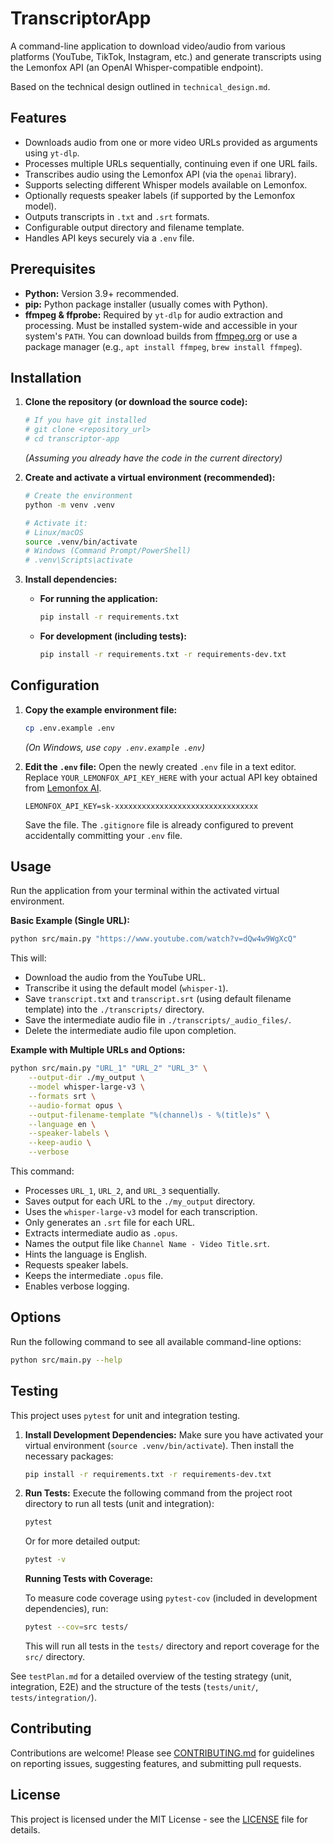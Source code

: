 # TranscriptorApp

A command-line application to download video/audio from various platforms (YouTube, TikTok, Instagram, etc.) and generate transcripts using the Lemonfox API (an OpenAI Whisper-compatible endpoint).

Based on the technical design outlined in `technical_design.md`.

## Features

- Downloads audio from one or more video URLs provided as arguments using `yt-dlp`.
- Processes multiple URLs sequentially, continuing even if one URL fails.
- Transcribes audio using the Lemonfox API (via the `openai` library).
- Supports selecting different Whisper models available on Lemonfox.
- Optionally requests speaker labels (if supported by the Lemonfox model).
- Outputs transcripts in `.txt` and `.srt` formats.
- Configurable output directory and filename template.
- Handles API keys securely via a `.env` file.

## Prerequisites

- **Python:** Version 3.9+ recommended.
- **pip:** Python package installer (usually comes with Python).
- **ffmpeg & ffprobe:** Required by `yt-dlp` for audio extraction and processing. Must be installed system-wide and accessible in your system's `PATH`. You can download builds from [ffmpeg.org](https://ffmpeg.org/download.html) or use a package manager (e.g., `apt install ffmpeg`, `brew install ffmpeg`).

## Installation

1.  **Clone the repository (or download the source code):**

    ```bash
    # If you have git installed
    # git clone <repository_url>
    # cd transcriptor-app
    ```

    _(Assuming you already have the code in the current directory)_

2.  **Create and activate a virtual environment (recommended):**

    ```bash
    # Create the environment
    python -m venv .venv

    # Activate it:
    # Linux/macOS
    source .venv/bin/activate
    # Windows (Command Prompt/PowerShell)
    # .venv\Scripts\activate
    ```

3.  **Install dependencies:**

    - **For running the application:**
      ```bash
      pip install -r requirements.txt
      ```
    - **For development (including tests):**
      ```bash
      pip install -r requirements.txt -r requirements-dev.txt
      ```

## Configuration

1.  **Copy the example environment file:**

    ```bash
    cp .env.example .env
    ```

    _(On Windows, use `copy .env.example .env`)_

2.  **Edit the `.env` file:**
    Open the newly created `.env` file in a text editor.
    Replace `YOUR_LEMONFOX_API_KEY_HERE` with your actual API key obtained from [Lemonfox AI](https://lemonfox.ai/).
    ```dotenv
    LEMONFOX_API_KEY=sk-xxxxxxxxxxxxxxxxxxxxxxxxxxxxxxxx
    ```
    Save the file. The `.gitignore` file is already configured to prevent accidentally committing your `.env` file.

## Usage

Run the application from your terminal within the activated virtual environment.

**Basic Example (Single URL):**

```bash
python src/main.py "https://www.youtube.com/watch?v=dQw4w9WgXcQ"
```

This will:

- Download the audio from the YouTube URL.
- Transcribe it using the default model (`whisper-1`).
- Save `transcript.txt` and `transcript.srt` (using default filename template) into the `./transcripts/` directory.
- Save the intermediate audio file in `./transcripts/_audio_files/`.
- Delete the intermediate audio file upon completion.

**Example with Multiple URLs and Options:**

```bash
python src/main.py "URL_1" "URL_2" "URL_3" \
    --output-dir ./my_output \
    --model whisper-large-v3 \
    --formats srt \
    --audio-format opus \
    --output-filename-template "%(channel)s - %(title)s" \
    --language en \
    --speaker-labels \
    --keep-audio \
    --verbose
```

This command:

- Processes `URL_1`, `URL_2`, and `URL_3` sequentially.
- Saves output for each URL to the `./my_output` directory.
- Uses the `whisper-large-v3` model for each transcription.
- Only generates an `.srt` file for each URL.
- Extracts intermediate audio as `.opus`.
- Names the output file like `Channel Name - Video Title.srt`.
- Hints the language is English.
- Requests speaker labels.
- Keeps the intermediate `.opus` file.
- Enables verbose logging.

## Options

Run the following command to see all available command-line options:

```bash
python src/main.py --help
```

## Testing

This project uses `pytest` for unit and integration testing.

1.  **Install Development Dependencies:**
    Make sure you have activated your virtual environment (`source .venv/bin/activate`). Then install the necessary packages:

    ```bash
    pip install -r requirements.txt -r requirements-dev.txt
    ```

2.  **Run Tests:**
    Execute the following command from the project root directory to run all tests (unit and integration):

    ```bash
    pytest
    ```

    Or for more detailed output:

    ```bash
    pytest -v
    ```

    **Running Tests with Coverage:**

    To measure code coverage using `pytest-cov` (included in development dependencies), run:

    ```bash
    pytest --cov=src tests/
    ```

    This will run all tests in the `tests/` directory and report coverage for the `src/` directory.

See `testPlan.md` for a detailed overview of the testing strategy (unit, integration, E2E) and the structure of the tests (`tests/unit/`, `tests/integration/`).

## Contributing

Contributions are welcome! Please see [CONTRIBUTING.md](CONTRIBUTING.md) for guidelines on reporting issues, suggesting features, and submitting pull requests.

## License

This project is licensed under the MIT License - see the [LICENSE](LICENSE) file for details.
